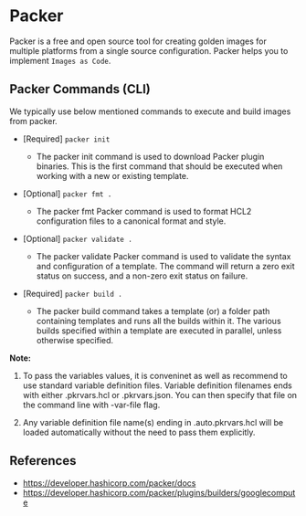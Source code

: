 # Packer
Packer is a free and open source tool for creating golden images for multiple platforms from a single source configuration. Packer helps you to implement `Images as Code`.

## Packer Commands (CLI)
We typically use below mentioned commands to execute and build images from packer.

-   [Required] `packer init`
    -   The packer init command is used to download Packer plugin binaries. This is the first command that should be executed when working with a new or existing template.

-   [Optional] `packer fmt .`
    -   The packer fmt Packer command is used to format HCL2 configuration files to a canonical format and style.

-   [Optional] `packer validate .`
    -   The packer validate Packer command is used to validate the syntax and configuration of a template. The command will return a zero exit status on success, and a non-zero exit status on failure.

-   [Required] `packer build .`
    -   The packer build command takes a template (or) a folder path containing templates and runs all the builds within it. The various builds specified within a template are executed in parallel, unless otherwise specified.

**Note:** 
1. To pass the variables values, it is conveninet as well as recommend to use standard variable definition files. Variable definition filenames ends with either .pkrvars.hcl or .pkrvars.json. You can then specify that file on the command line with -var-file flag.

2. Any variable definition file name(s) ending in .auto.pkrvars.hcl will be loaded automatically without the need to pass them explicitly.

## References
- https://developer.hashicorp.com/packer/docs
- https://developer.hashicorp.com/packer/plugins/builders/googlecompute